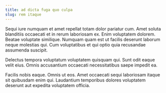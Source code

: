 ```yaml
---
title: ad dicta fuga quo culpa
slug: rem itaque
---
```


Sequi iure numquam et amet repellat totam dolor pariatur cum. Amet soluta blanditiis occaecati et in rerum laboriosam ex. Enim voluptatem dolorem. Beatae voluptate similique. Numquam quam est ut facilis deserunt laborum neque molestias qui. Cum voluptatibus et qui optio quia recusandae assumenda suscipit.

Delectus tempora voluptatum voluptatem quisquam qui. Sunt odit eaque velit eius. Omnis accusantium occaecati necessitatibus saepe impedit ea.

Facilis nobis eaque. Omnis ut eos. Amet occaecati sequi laboriosam itaque sit quibusdam enim qui. Laudantium temporibus dolores voluptatem deserunt aut expedita voluptatem officia.
